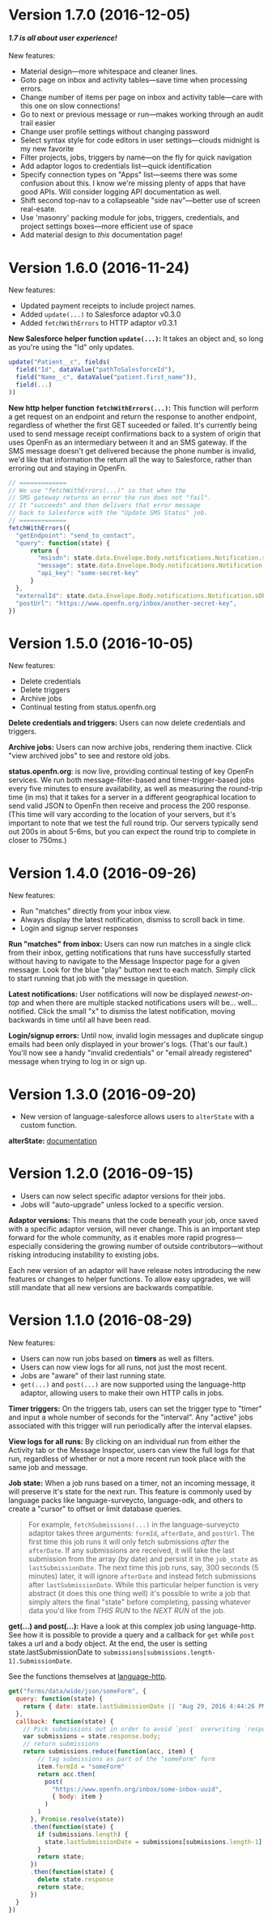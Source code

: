 # Version 1.7.0 (2016-12-05)
#### _1.7 is all about user experience!_
New features:

- Material design—more whitespace and cleaner lines.
- Goto page on inbox and activity tables—save time when processing errors.
- Change number of items per page on inbox and activity table—care with this one on slow connections!
- Go to next or previous message or run—makes working through an audit trail easier
- Change user profile settings without changing password
- Select syntax style for code editors in user settings—clouds midnight is my new favorite
- Filter projects, jobs, triggers by name—on the fly for quick navigation
- Add adaptor logos to credentials list—quick identification
- Specify connection types on "Apps" list—seems there was some confusion about this. I know we're missing plenty of apps that have good APIs. Will consider logging API documentation as well.
- Shift second top-nav to a collapseable "side nav"—better use of screen real-esate.
- Use 'masonry' packing module for jobs, triggers, credentials, and project settings boxes—more efficient use of space
- Add material design to *this* documentation page!


# Version 1.6.0 (2016-11-24)

New features:

- Updated payment receipts to include project names.
- Added `update(...)` to Salesforce adaptor v0.3.0
- Added `fetchWithErrors` to HTTP adaptor v0.3.1

**New Salesforce helper function `update(...)`:** It takes an object and, so long as you're using the "Id" only updates.

```js
update("Patient__c", fields(
  field("Id", dataValue("pathToSalesforceId"),
  field("Name__c", dataValue("patient.first_name")),
  field(...)
))
```

**New http helper function `fetchWithErrors(...)`:** This function will perform a get request on an endpoint and return the response to another endpoint, regardless of whether the first GET suceeded or failed. It's currently being used to send message receipt confirmations back to a system of origin that uses OpenFn as an intermediary between it and an SMS gateway. If the SMS message doesn't get delivered because the phone number is invalid, we'd like that information the return all the way to Salesforce, rather than erroring out and staying in OpenFn.

```js
// =============
// We use "fetchWithErrors(...)" so that when the
// SMS gateway returns an error the run does not "fail".
// It "succeeds" and then delivers that error message
// back to Salesforce with the "Update SMS Status" job.
// =============
fetchWithErrors({
  "getEndpoint": "send_to_contact",
  "query": function(state) {
      return {
        "msisdn": state.data.Envelope.Body.notifications.Notification.sObject.SMS__Phone_Number__c,
        "message": state.data.Envelope.Body.notifications.Notification.sObject.SMS__Message__c,
        "api_key": "some-secret-key"
      }
  },
  "externalId": state.data.Envelope.Body.notifications.Notification.sObject.Id,
  "postUrl": "https://www.openfn.org/inbox/another-secret-key",
})
```

# Version 1.5.0 (2016-10-05)

New features:

- Delete credentials
- Delete triggers
- Archive jobs
- Continual testing from status.openfn.org

**Delete credentials and triggers:** Users can now delete credentials and triggers.

**Archive jobs:** Users can now archive jobs, rendering them inactive. Click "view archived jobs" to see and restore old jobs.

**status.openfn.org**: is now live, providing continual testing of key OpenFn services. We run both message-filter-based and timer-trigger-based jobs every five minutes to ensure availability, as well as measuring the round-trip time (in ms) that it takes for a server in a different geographical location to send valid JSON to OpenFn then receive and process the 200 response. (This time will vary according to the location of your servers, but it's important to note that we test the full round trip. Our servers typically send out 200s in about 5-6ms, but you can expect the round trip to complete in closer to 750ms.)

# Version 1.4.0 (2016-09-26)

New features:

- Run "matches" directly from your inbox view.
- Always display the latest notification, dismiss to scroll back in time.
- Login and signup server responses

**Run "matches" from inbox:** Users can now run matches in a single click from their inbox, getting notifications that runs have successfully started without having to navigate to the Message Inspector page for a given message. Look for the blue "play" button next to each match. Simply click to start running that job with the message in question.

**Latest notifications:** User notifications will now be displayed *newest-on-top* and when there are multiple stacked notifications users will be... well... notified. Click the small "x" to dismiss the latest notification, moving backwards in time until all have been read.

**Login/signup errors:** Until now, invalid login messages and duplicate singup emails had been only displayed in your brower's logs. (That's our fault.) You'll now see a handy "invalid credentials" or "email already registered" message when trying to log in or sign up.

# Version 1.3.0 (2016-09-20)

- New version of language-salesforce allows users to `alterState` with a custom function.

**alterState:** [documentation](https://openfn.github.io/docs/documentation/#alterstate-alter-state-to-make-sure-data-is-in-an-array)

# Version 1.2.0 (2016-09-15)

- Users can now select specific adaptor versions for their jobs.
- Jobs will "auto-upgrade" unless locked to a specific version.

**Adaptor versions:**  This means that the code beneath your job, once saved with a specific adaptor version, will never change. This is an important step forward for the whole community, as it enables more rapid progress—especially considering the growing number of outside contributors—without risking introducing instability to existing jobs.

Each new version of an adaptor will have release notes introducing the new features or changes to helper functions. To allow easy upgrades, we will still mandate that all new versions are backwards compatible.

# Version 1.1.0 (2016-08-29)

New features:

- Users can now run jobs based on **timers** as well as filters.
- Users can now view logs for all runs, not just the most recent.
- Jobs are "aware" of their last running state.
- `get(...)` and `post(...)` are now supported using the language-http adaptor, allowing users to make their own HTTP calls in jobs.


**Timer triggers:** On the triggers tab, users can set the trigger type to "timer" and input a whole number of seconds for the "interval". Any "active" jobs associated with this trigger will run periodically after the interval elapses.

**View logs for all runs:** By clicking on an individual run from either the Activity tab or the Message Inspector, users can view the full logs for that run, regardless of whether or not a more recent run took place with the same job and message.

**Job state:** When a job runs based on a timer, not an incoming message, it will preserve it's state for the next run. This feature is commonly used by language packs like language-surveycto, language-odk, and others to create a "cursor" to offset or limit database queries.

> For example, `fetchSubmissions(...)` in the language-surveycto adaptor takes three arguments: `formId`, `afterDate`, and `postUrl`. The first time this job runs it will only fetch submissions *after* the `afterDate`. If any submissions are received, it will take the last submission from the array (by date) and persist it in the `job_state` as `lastSubmissionDate`. The next time this job runs, say, 300 seconds (5 minutes) later, it will ignore `afterDate` and instead fetch submissions after `lastSubmissionDate`. While this particular helper function is very abstract (it does this one thing well) it's possible to write a job that simply alters the final "state" before completing, passing whatever data you'd like from *THIS RUN* to the *NEXT RUN* of the job.

**get(...) and post(...):** Have a look at this complex job using language-http. See how it is possible to provide a query and a callback for `get` while `post` takes a url and a body object. At the end, the user is setting state.lastSubmissionDate to `submissions[submissions.length-1].SubmissionDate`.

See the functions themselves at [language-http](https://github.com/OpenFn/language-http/blob/master/src/Adaptor.js).

```js
get("forms/data/wide/json/someForm", {
  query: function(state) {
    return { date: state.lastSubmissionDate || "Aug 29, 2016 4:44:26 PM"}
  },
  callback: function(state) {
    // Pick submissions out in order to avoid `post` overwriting `response`.
    var submissions = state.response.body;
    // return submissions
    return submissions.reduce(function(acc, item) {
        // tag submissions as part of the "someForm" form
        item.formId = "someForm"
        return acc.then(
          post(
            "https://www.openfn.org/inbox/some-inbox-uuid",
            { body: item }
          )
        )
      }, Promise.resolve(state))
      .then(function(state) {
        if (submissions.length) {
          state.lastSubmissionDate = submissions[submissions.length-1].SubmissionDate
        }
        return state;
      })
      .then(function(state) {
        delete state.response
        return state;
      })
  }
})
```
